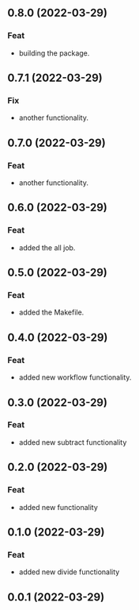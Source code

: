 ## 0.8.0 (2022-03-29)

### Feat

- building the package.

## 0.7.1 (2022-03-29)

### Fix

- another functionality.

## 0.7.0 (2022-03-29)

### Feat

- another functionality.

## 0.6.0 (2022-03-29)

### Feat

- added the all job.

## 0.5.0 (2022-03-29)

### Feat

- added the Makefile.

## 0.4.0 (2022-03-29)

### Feat

- added new workflow functionality.

## 0.3.0 (2022-03-29)

### Feat

- added new subtract functionality

## 0.2.0 (2022-03-29)

### Feat

- added new functionality

## 0.1.0 (2022-03-29)

### Feat

- added new divide functionality

## 0.0.1 (2022-03-29)
